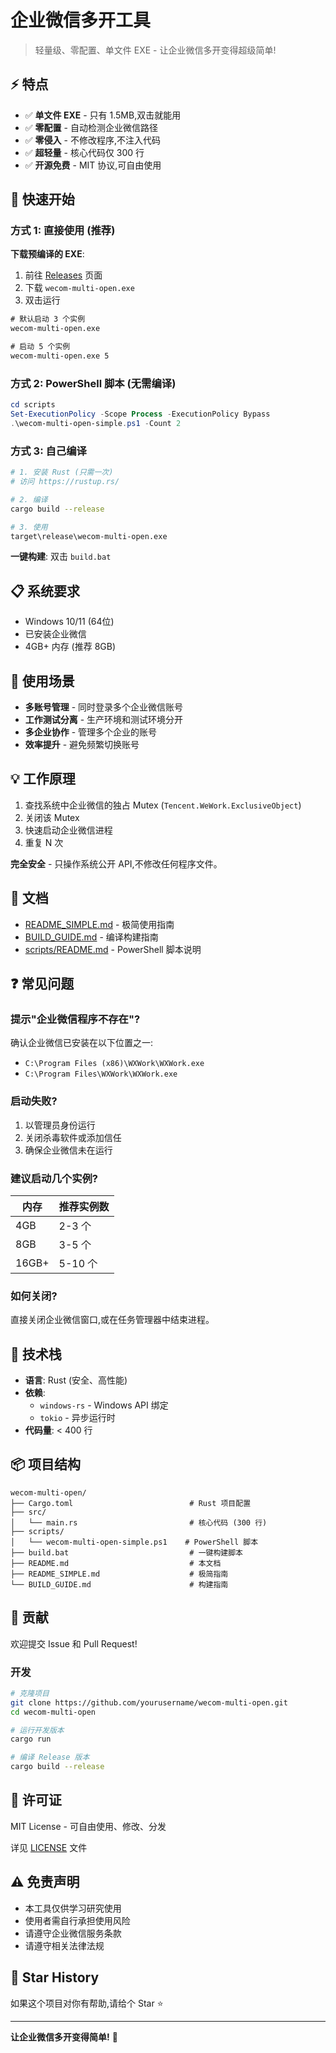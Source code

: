 # 企业微信多开工具

> 轻量级、零配置、单文件 EXE - 让企业微信多开变得超级简单!

## ⚡ 特点

- ✅ **单文件 EXE** - 只有 1.5MB,双击就能用
- ✅ **零配置** - 自动检测企业微信路径
- ✅ **零侵入** - 不修改程序,不注入代码
- ✅ **超轻量** - 核心代码仅 300 行
- ✅ **开源免费** - MIT 协议,可自由使用

## 🚀 快速开始

### 方式 1: 直接使用 (推荐)

**下载预编译的 EXE**:

1. 前往 [Releases](https://github.com/yourusername/wecom-multi-open/releases) 页面
2. 下载 `wecom-multi-open.exe`
3. 双击运行

```cmd
# 默认启动 3 个实例
wecom-multi-open.exe

# 启动 5 个实例
wecom-multi-open.exe 5
```

### 方式 2: PowerShell 脚本 (无需编译)

```powershell
cd scripts
Set-ExecutionPolicy -Scope Process -ExecutionPolicy Bypass
.\wecom-multi-open-simple.ps1 -Count 2
```

### 方式 3: 自己编译

```bash
# 1. 安装 Rust (只需一次)
# 访问 https://rustup.rs/

# 2. 编译
cargo build --release

# 3. 使用
target\release\wecom-multi-open.exe
```

**一键构建**: 双击 `build.bat`

## 📋 系统要求

- Windows 10/11 (64位)
- 已安装企业微信
- 4GB+ 内存 (推荐 8GB)

## 🎯 使用场景

- **多账号管理** - 同时登录多个企业微信账号
- **工作测试分离** - 生产环境和测试环境分开
- **多企业协作** - 管理多个企业的账号
- **效率提升** - 避免频繁切换账号

## 💡 工作原理

1. 查找系统中企业微信的独占 Mutex (`Tencent.WeWork.ExclusiveObject`)
2. 关闭该 Mutex
3. 快速启动企业微信进程
4. 重复 N 次

**完全安全** - 只操作系统公开 API,不修改任何程序文件。

## 📖 文档

- [README_SIMPLE.md](README_SIMPLE.md) - 极简使用指南
- [BUILD_GUIDE.md](BUILD_GUIDE.md) - 编译构建指南
- [scripts/README.md](scripts/README.md) - PowerShell 脚本说明

## ❓ 常见问题

### 提示"企业微信程序不存在"?

确认企业微信已安装在以下位置之一:
- `C:\Program Files (x86)\WXWork\WXWork.exe`
- `C:\Program Files\WXWork\WXWork.exe`

### 启动失败?

1. 以管理员身份运行
2. 关闭杀毒软件或添加信任
3. 确保企业微信未在运行

### 建议启动几个实例?

| 内存 | 推荐实例数 |
|------|-----------|
| 4GB | 2-3 个 |
| 8GB | 3-5 个 |
| 16GB+ | 5-10 个 |

### 如何关闭?

直接关闭企业微信窗口,或在任务管理器中结束进程。

## 🔧 技术栈

- **语言**: Rust (安全、高性能)
- **依赖**:
  - `windows-rs` - Windows API 绑定
  - `tokio` - 异步运行时
- **代码量**: < 400 行

## 📦 项目结构

```
wecom-multi-open/
├── Cargo.toml                          # Rust 项目配置
├── src/
│   └── main.rs                         # 核心代码 (300 行)
├── scripts/
│   └── wecom-multi-open-simple.ps1    # PowerShell 脚本
├── build.bat                           # 一键构建脚本
├── README.md                           # 本文档
├── README_SIMPLE.md                    # 极简指南
└── BUILD_GUIDE.md                      # 构建指南
```

## 🤝 贡献

欢迎提交 Issue 和 Pull Request!

### 开发

```bash
# 克隆项目
git clone https://github.com/yourusername/wecom-multi-open.git
cd wecom-multi-open

# 运行开发版本
cargo run

# 编译 Release 版本
cargo build --release
```

## 📄 许可证

MIT License - 可自由使用、修改、分发

详见 [LICENSE](LICENSE) 文件

## ⚠️ 免责声明

- 本工具仅供学习研究使用
- 使用者需自行承担使用风险
- 请遵守企业微信服务条款
- 请遵守相关法律法规

## 🌟 Star History

如果这个项目对你有帮助,请给个 Star ⭐

---

**让企业微信多开变得简单!** 🎉
